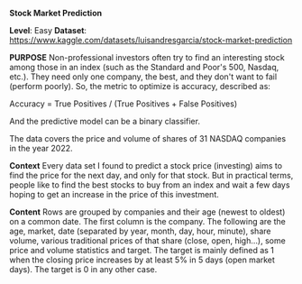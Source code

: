 **Stock Market Prediction**

**Level**: Easy
**Dataset**: https://www.kaggle.com/datasets/luisandresgarcia/stock-market-prediction

**PURPOSE**
Non-professional investors often try to find an interesting stock among those in an index (such as the Standard and Poor's 500, Nasdaq, etc.). They need only one company, the best, and they don't want to fail (perform poorly). So, the metric to optimize is accuracy, described as:

Accuracy = True Positives / (True Positives + False Positives)

And the predictive model can be a binary classifier.

The data covers the price and volume of shares of 31 NASDAQ companies in the year 2022.

**Context**
Every data set I found to predict a stock price (investing) aims to find the price for the next day, and only for that stock.
But in practical terms, people like to find the best stocks to buy from an index and wait a few days hoping to get an increase in the price of this investment.

**Content**
Rows are grouped by companies and their age (newest to oldest) on a common date.
The first column is the company. The following are the age, market, date (separated by year, month, day, hour, minute), share volume, various traditional prices of that share (close, open, high…), some price and volume statistics and target.
The target is mainly defined as 1 when the closing price increases by at least 5% in 5 days (open market days). The target is 0 in any other case.

